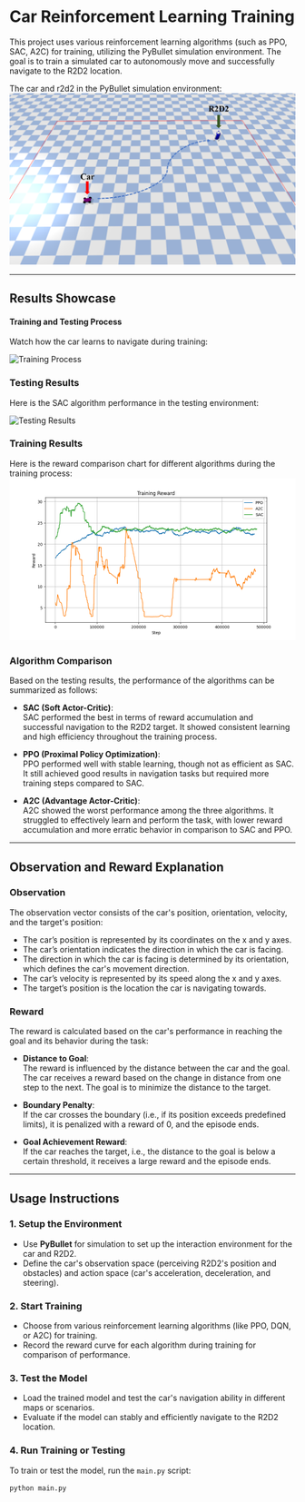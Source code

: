 # Car Reinforcement Learning Training  

This project uses various reinforcement learning algorithms (such as PPO, SAC, A2C) for training, utilizing the PyBullet simulation environment. The goal is to train a simulated car to autonomously move and successfully navigate to the R2D2 location.

The car and r2d2 in the PyBullet simulation environment: 
![Car and R2D2](./images/car_r2d2.png)

---

## Results Showcase  

#### Training and Testing Process  
Watch how the car learns to navigate during training:

![Training Process](./images/train_low.gif)

### Testing Results  
Here is the SAC algorithm performance in the testing environment:  

![Testing Results](./images/test_low.gif)

### Training Results  
Here is the reward comparison chart for different algorithms during the training process:  
![Reward Comparison](./images/reward_comparison.png)

### Algorithm Comparison  
Based on the testing results, the performance of the algorithms can be summarized as follows:

- **SAC (Soft Actor-Critic)**:  
  SAC performed the best in terms of reward accumulation and successful navigation to the R2D2 target. It showed consistent learning and high efficiency throughout the training process.

- **PPO (Proximal Policy Optimization)**:  
  PPO performed well with stable learning, though not as efficient as SAC. It still achieved good results in navigation tasks but required more training steps compared to SAC.

- **A2C (Advantage Actor-Critic)**:  
  A2C showed the worst performance among the three algorithms. It struggled to effectively learn and perform the task, with lower reward accumulation and more erratic behavior in comparison to SAC and PPO.

---

## Observation and Reward Explanation  

### Observation  
The observation vector consists of the car's position, orientation, velocity, and the target's position:

- The car’s position is represented by its coordinates on the x and y axes.
- The car’s orientation indicates the direction in which the car is facing.
- The direction in which the car is facing is determined by its orientation, which defines the car's movement direction.
- The car’s velocity is represented by its speed along the x and y axes.
- The target’s position is the location the car is navigating towards.

### Reward  
The reward is calculated based on the car's performance in reaching the goal and its behavior during the task:

- **Distance to Goal**:  
  The reward is influenced by the distance between the car and the goal. The car receives a reward based on the change in distance from one step to the next. The goal is to minimize the distance to the target.

- **Boundary Penalty**:  
  If the car crosses the boundary (i.e., if its position exceeds predefined limits), it is penalized with a reward of 0, and the episode ends.

- **Goal Achievement Reward**:  
  If the car reaches the target, i.e., the distance to the goal is below a certain threshold, it receives a large reward and the episode ends.

---

## Usage Instructions  

### 1. Setup the Environment  
- Use **PyBullet** for simulation to set up the interaction environment for the car and R2D2.  
- Define the car's observation space (perceiving R2D2's position and obstacles) and action space (car's acceleration, deceleration, and steering).  

### 2. Start Training  
- Choose from various reinforcement learning algorithms (like PPO, DQN, or A2C) for training.  
- Record the reward curve for each algorithm during training for comparison of performance.  

### 3. Test the Model  
- Load the trained model and test the car's navigation ability in different maps or scenarios.  
- Evaluate if the model can stably and efficiently navigate to the R2D2 location.  

### 4. Run Training or Testing  
To train or test the model, run the `main.py` script:

```bash
python main.py
